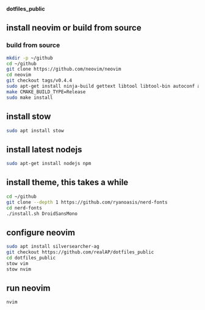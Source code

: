 **dotfiles_public**

## install neovim or build from source
### build from source
```bash
mkdir -p ~/github
cd ~/github
git clone https://github.com/neovim/neovim 
cd neovim
git checkout tags/v0.4.4
sudo apt-get install ninja-build gettext libtool libtool-bin autoconf automake cmake g++ pkg-config unzip
make CMAKE_BUILD_TYPE=Release
sudo make install
```

## install stow
```bash
sudo apt install stow
```
## install latest nodejs
```bash
sudo apt-get install nodejs npm
```

## install theme, this takes a while
```bash
cd ~/github
git clone --depth 1 https://github.com/ryanoasis/nerd-fonts
cd nerd-fonts
./install.sh DroidSansMono
```
## configure neovim
```bash
sudo apt install silversearcher-ag
git checkout https://github.com/realAP/dotfiles_public
cd dotfiles_public
stow vim
stow nvim
```
## run neovim
```bash
nvim
```

